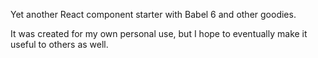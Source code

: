 Yet another React component starter with Babel 6 and other goodies.

It was created for my own personal use, but I hope to eventually make it useful to others as well.
